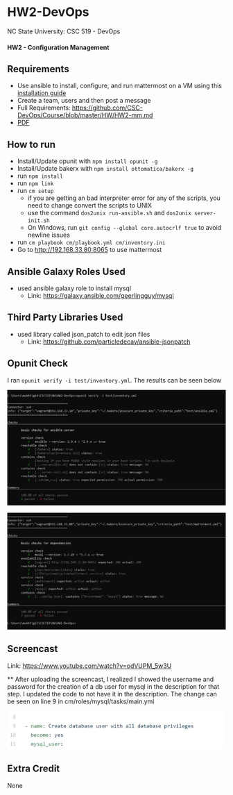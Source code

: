 # HW2-DevOps

NC State University: CSC 519 - DevOps

#### HW2 - Configuration Management

## Requirements

- Use ansible to install, configure, and run mattermost on a VM using this [installation guide](https://docs.mattermost.com/install/install-ubuntu-1804.html)
- Create a team, users and then post a message
- Full Requirements: https://github.com/CSC-DevOps/Course/blob/master/HW/HW2-mm.md
- [PDF](HW2_requirements.pdf)

## How to run

- Install/Update opunit with `npm install opunit -g`
- Install/Update bakerx with `npm install ottomatica/bakerx -g`
- run `npm install`
- run `npm link`
- run `cm setup`
    - if you are getting an bad interpreter error for any of the scripts, you need to change convert the scripts to UNIX
    - use the command `dos2unix run-ansible.sh` and `dos2unix server-init.sh`
    - On Windows, run `git config --global core.autocrlf true` to avoid newline issues
- run `cm playbook cm/playbook.yml cm/inventory.ini`
- Go to http://192.168.33.80:8065 to use mattermost

## Ansible Galaxy Roles Used

- used ansible galaxy role to install mysql
    - Link: https://galaxy.ansible.com/geerlingguy/mysql

## Third Party Libraries Used

- used library called json_patch to edit json files
    - Link: https://github.com/particledecay/ansible-jsonpatch

## Opunit Check

I ran `opunit verify -i test/inventory.yml`. The results can be seen below

![opunit check 1](opunit_check_1.JPG "Opunit Check 1")

![opunit check 1](opunit_check_2.JPG "Opunit Check 2")

## Screencast

Link: https://www.youtube.com/watch?v=odVUPM_5w3U

** After uploading the screencast, I realized I showed the username and password for the creation of a db user for mysql in the description for that step. I updated the code to not have it in the description. The change can be seen on line 9 in cm/roles/mysql/tasks/main.yml

![mysql change](mysql_db_user_change.JPG "Description Change")

## Extra Credit

None
